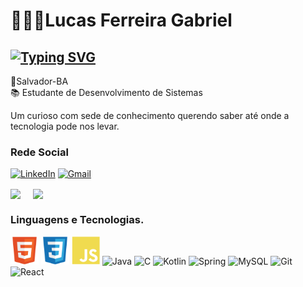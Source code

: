 <h1>👨🏾‍💻Lucas Ferreira Gabriel</h1>
<h2>
<a href="https://git.io/typing-svg"><img src="https://readme-typing-svg.herokuapp.com?font=Fira+Code&weight=500&size=25&pause=1000&color=3A36F7&width=435&lines=Desenvolvedor+de+Sistemas" alt="Typing SVG" /></a>
</h2>

<p>📍Salvador-BA <br>
📚 Estudante de Desenvolvimento de Sistemas</p>


<p>Um curioso com sede de conhecimento querendo saber até onde a tecnologia pode nos levar.</p>

<h3>
Rede Social
</h3>


[![LinkedIn](https://img.shields.io/badge/LinkedIn-0077B5?style=for-the-badge&logo=linkedin&logoColor=white)](https://www.linkedin.com/in/lucas-ferreira-gabriel-a81573187/) 
[![Gmail](https://img.shields.io/badge/-lucasfg071421@gmail.com-D14836?style=for-the-badge&logo=gmail&logoColor=white&link=mailto:gabrielleribeiro2010@gmail.com)](https://mail.google.com/mail/u/2/?ogbl#inbox)

<div style="display: flex; gap: 20px; align-itens: center">

  <a href="https://github.com/lucasfgj/github-readme-stats">
  <img height=200 align="center" src="https://github-readme-stats.vercel.app/api?username=lucasfgj&show_icons=true&theme=dark#gh-dark-mode-only" />
    </a>
<a href="https://github.com/lucasfgj/convoychat">
  <img height=200 align="center" src="https://github-readme-stats.vercel.app/api/top-langs?username=lucasfgj&&show_icons=true&theme=dark#gh-dark-mode-only&layout=compact&langs_count=8&card_width=320" />
</a>
</div>


<h3>Linguagens e Tecnologias.</h3>
<div align="left">
  <img height="45" width="45" src="https://raw.githubusercontent.com/devicons/devicon/master/icons/html5/html5-original.svg" alt="HTML5" title="HTML5"/>
  <img height="45" width="45" src="https://raw.githubusercontent.com/devicons/devicon/master/icons/css3/css3-original.svg" alt="CSS3" title="CSS3"/>
  <img height="45" width="45" src="https://raw.githubusercontent.com/devicons/devicon/master/icons/javascript/javascript-plain.svg" alt="JavaScript" title="JavaScript"/>
  <img height="50" width="50" src="https://cdn.jsdelivr.net/gh/devicons/devicon@latest/icons/java/java-original.svg" alt="Java" title="Java"/>
  <img height="45" width="45" src="https://cdn.jsdelivr.net/gh/devicons/devicon@latest/icons/c/c-original.svg" alt="C" title="C" />
  <img height="45" width="45" src="https://cdn.jsdelivr.net/gh/devicons/devicon@latest/icons/kotlin/kotlin-original.svg" alt="Kotlin" title="Kotlin" />
  <img height="45" width="45" src="https://cdn.jsdelivr.net/gh/devicons/devicon@latest/icons/spring/spring-original.svg" alt="Spring" title="Spring"/>
  <img height="45" width="45" src="https://cdn.jsdelivr.net/gh/devicons/devicon@latest/icons/mysql/mysql-original.svg" alt="MySQL" title="MySQL"/>
  <img height="45" width="45" src="https://cdn.jsdelivr.net/gh/devicons/devicon@latest/icons/git/git-original.svg" alt="Git" title="Git"/>
  <img height="45" width="100" src="https://img.shields.io/badge/React-20232A?style=for-the-badge&logo=react&logoColor=61DAFB" alt="React" title="React"/>
  
  
</div>
